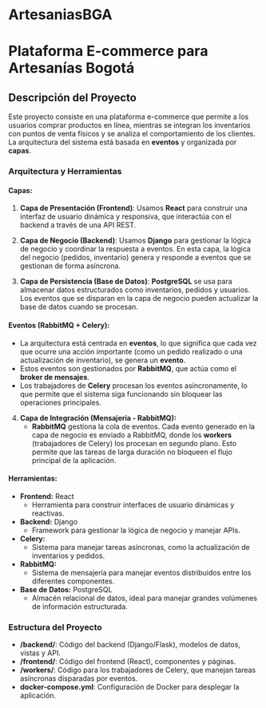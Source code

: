 # ArtesaniasBGA

# Plataforma E-commerce para Artesanías Bogotá

## Descripción del Proyecto
Este proyecto consiste en una plataforma e-commerce que permite a los usuarios comprar productos en línea, mientras se integran los inventarios con puntos de venta físicos y se analiza el comportamiento de los clientes. La arquitectura del sistema está basada en **eventos** y organizada por **capas**.

### Arquitectura y Herramientas

#### **Capas:**
1. **Capa de Presentación (Frontend)**: Usamos **React** para construir una interfaz de usuario dinámica y responsiva, que interactúa con el backend a través de una API REST.
   
2. **Capa de Negocio (Backend)**: Usamos **Django** para gestionar la lógica de negocio y coordinar la respuesta a eventos. En esta capa, la lógica del negocio (pedidos, inventario) genera y responde a eventos que se gestionan de forma asíncrona.

3. **Capa de Persistencia (Base de Datos)**: **PostgreSQL** se usa para almacenar datos estructurados como inventarios, pedidos y usuarios. Los eventos que se disparan en la capa de negocio pueden actualizar la base de datos cuando se procesan.

#### **Eventos (RabbitMQ + Celery):**
- La arquitectura está centrada en **eventos**, lo que significa que cada vez que ocurre una acción importante (como un pedido realizado o una actualización de inventario), se genera un **evento**. 
- Estos eventos son gestionados por **RabbitMQ**, que actúa como el **broker de mensajes**.
- Los trabajadores de **Celery** procesan los eventos asíncronamente, lo que permite que el sistema siga funcionando sin bloquear las operaciones principales.

4. **Capa de Integración (Mensajería - RabbitMQ):**
   - **RabbitMQ** gestiona la cola de eventos. Cada evento generado en la capa de negocio es enviado a RabbitMQ, donde los **workers** (trabajadores de Celery) los procesan en segundo plano. Esto permite que las tareas de larga duración no bloqueen el flujo principal de la aplicación.
   
#### **Herramientas:**
- **Frontend:** React
  - Herramienta para construir interfaces de usuario dinámicas y reactivas.
- **Backend:** Django
  - Framework para gestionar la lógica de negocio y manejar APIs.
- **Celery:** 
  - Sistema para manejar tareas asíncronas, como la actualización de inventarios y pedidos.
- **RabbitMQ:** 
  - Sistema de mensajería para manejar eventos distribuidos entre los diferentes componentes.
- **Base de Datos:** PostgreSQL
  - Almacén relacional de datos, ideal para manejar grandes volúmenes de información estructurada.

### Estructura del Proyecto
- **/backend/**: Código del backend (Django/Flask), modelos de datos, vistas y API.
- **/frontend/**: Código del frontend (React), componentes y páginas.
- **/workers/**: Código para los trabajadores de Celery, que manejan tareas asíncronas disparadas por eventos.
- **docker-compose.yml**: Configuración de Docker para desplegar la aplicación.
